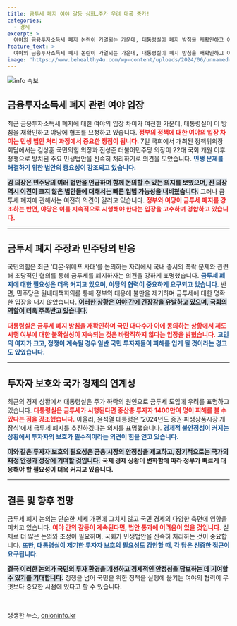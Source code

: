 ```yaml
---
title: 금투세 폐지 여야 갈등 심화…주가 우려 대폭 증가!
categories:
  - 경제
excerpt: >
  여야의 금융투자소득세 폐지 논란이 가열되는 가운데, 대통령실이 폐지 방침을 재확인하고 야당 협조를 촉구했다. 국민의힘과 민주당 간의 갈등이 계속되는 상황에서, 증시 안정 위한 신속한 입법이 필요한 시점이다.
feature_text: >
  여야의 금융투자소득세 폐지 논란이 가열되는 가운데, 대통령실이 폐지 방침을 재확인하고 야당 협조를 촉구했다. 국민의힘과 민주당 간의 갈등이 계속되는 상황에서, 증시 안정 위한 신속한 입법이 필요한 시점이다.
image: 'https://www.behealthy4u.com/wp-content/uploads/2024/06/unnamed-file.png'
---
```


<p><img src="https://www.behealthy4u.com/wp-content/uploads/2024/06/unnamed-file.png" alt="info 속보" /></p>

<h2 data-ke-size="size26">금융투자소득세 폐지 관련 여야 입장</h2>

<p data-ke-size="size16">최근 금융투자소득세 폐지에 대한 여야의 입장 차이가 여전한 가운데, 대통령실이 이 방침을 재확인하고 야당에 협조를 요청하고 있습니다. <b><span style="color: #ee2323;">정부의 정책에 대한 여야의 입장 차이는 민생 법안 처리 과정에서 중요한 쟁점이 됩니다.</span></b> 7일 국회에서 개최된 정책위의장 회담에서는 김상훈 국민의힘 의장과 진성준 더불어민주당 의장이 22대 국회 개원 이후 정쟁으로 방치된 주요 민생법안을 신속히 처리하기로 의견을 모았습니다. <b><span style="color: #1a5490;">민생 문제를 해결하기 위한 법안의 중요성이 강조되고 있습니다.</span></b></p>

<p><b><span style="background-color: #21538527;">김 의장은 민주당의 여러 법안을 언급하며 함께 논의할 수 있는 의지를 보였으며, 진 의장 역시 이견이 크지 않은 법안들에 대해서는 빠른 입법 가능성을 내비쳤습니다.</span></b> 그러나 금투세 폐지에 관해서는 여전히 의견이 갈리고 있습니다. <b><span style="color: #ee2323;">정부와 여당이 금투세 폐지를 강조하는 반면, 야당은 이를 지속적으로 시행해야 한다는 입장을 고수하며 경합하고 있습니다.</span></b></p>

<hr>

<h2 data-ke-size="size26">금투세 폐지 주장과 민주당의 반응</h2>

<p data-ke-size="size16">국민의힘은 최근 ‘티몬·위메프 사태’를 논의하는 자리에서 국내 증시의 폭락 문제와 관련해 초당적인 협의를 통해 금투세를 폐지하자는 의견을 강하게 표명했습니다. <b><span style="color: #1a5490;">금투세 폐지에 대한 필요성은 더욱 커지고 있으며, 야당의 협력이 중요하게 요구되고 있습니다.</span></b> 반면, 민주당은 원내대책회의를 통해 정부의 대응에 불만을 제기하며 금투세에 대한 명확한 입장을 내지 않았습니다. <b><span style="background-color: #21538527;">이러한 상황은 여야 간에 긴장감을 유발하고 있으며, 국회의 역할이 더욱 주목받고 있습니다.</span></b></p>

<p><b><span style="color: #ee2323;">대통령실은 금투세 폐지 방침을 재확인하며 국민 대다수가 이에 동의하는 상황에서 제도 시행 여부에 대한 불확실성이 지속되는 것은 바람직하지 않다는 입장을 밝혔습니다.</span></b> <b><span style="color: #1a5490;">고민의 여지가 크고, 정쟁이 계속될 경우 일반 국민 투자자들이 피해를 입게 될 것이라는 경고도 있었습니다.</span></b></p>

<hr>

<h2 data-ke-size="size26">투자자 보호와 국가 경제의 연계성</h2>

<p data-ke-size="size16">최근의 경제 상황에서 대통령실은 주가 하락의 원인으로 금투세 도입에 우려를 표명하고 있습니다. <b><span style="color: #ee2323;">대통령실은 금투세가 시행된다면 중산층 투자자 1400만여 명이 피해를 볼 수 있다는 점을 강조했습니다.</span></b> 아울러, 윤석열 대통령은 '2024년도 증권·파생상품시장 개장식'에서 금투세 폐지를 추진하겠다는 의지를 표명했습니다. <b><span style="color: #1a5490;">경제적 불안정성이 커지는 상황에서 투자자의 보호가 필수적이라는 의견이 힘을 얻고 있습니다.</span></b></p>

<p><b><span style="background-color: #21538527;">이와 같은 투자자 보호의 필요성은 금융 시장의 안정성을 제고하고, 장기적으로는 국가의 재정 안정과 성장에 기여할 것입니다.</span></b> <b>국제 경제 상황이 변화함에 따라 정부가 빠르게 대응해야 할 필요성이 더욱 커지고 있습니다.</b></p>

<hr>

<h2 data-ke-size="size26">결론 및 향후 전망</h2>

<p data-ke-size="size16">금투세 폐지 논의는 단순한 세제 개편에 그치지 않고 국민 경제의 다양한 측면에 영향을 미치고 있습니다. <b><span style="color: #ee2323;">여야 간의 갈등이 계속된다면, 법안 통과에 어려움이 있을 것입니다.</span></b> 실제로 더 많은 논의와 조정이 필요하며, 국회가 민생법안을 신속히 처리하는 것이 중요합니다. <b><span style="color: #1a5490;">또한, 대통령실이 제기한 투자자 보호의 필요성도 감안할 때, 각 당은 신중한 접근이 요구됩니다.</span></b></p>

<p><b><span style="background-color: #21538527;">결국 이러한 논의가 국민의 투자 환경을 개선하고 경제적인 안정성을 담보하는 데 기여할 수 있기를 기대합니다.</span></b> 정쟁을 넘어 국민을 위한 정책을 실행에 옮기는 여야의 협력이 무엇보다 중요한 시점에 있다고 할 수 있습니다. </p>

<p data-ke-size="size16">&nbsp;</p>
생생한 뉴스, <a href="https://onioninfo.kr" rel="dofollow">onioninfo.kr</a>


